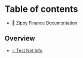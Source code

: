 # Table of contents

* [👋 Zippy Finance Documentation](README.md)

## Overview

* [💡 Test Net Info](overview/test-net-info.md)
